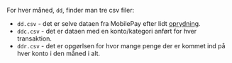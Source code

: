 For hver måned, `dd`, finder man tre csv filer:

  * `dd.csv` - det er selve dataen fra MobilePay efter lidt
    [oprydning](scripts/cleanup.sh).
  * `ddc.csv` - det er dataen med en konto/kategori anført for hver
    transaktion.
  * `ddr.csv` - det er opgørlsen for hvor mange penge der er kommet
    ind på hver konto i den måned i alt.
